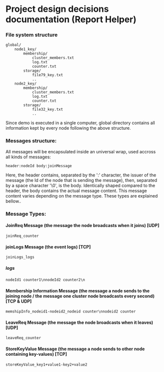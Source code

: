 # Project design decisions documentation (Report Helper)

### File system structure

```
global/
    node1_key/
        membership/
            cluster_members.txt
            log.txt
            counter.txt
        storage/
            file79_key.txt
            ..
    node2_key/
        membership/
            cluster_members.txt
            log.txt
            counter.txt
        storage/
            file32_key.txt
            ..
```

Since demo is executed in a single computer, global directory contains all information kept by every node following the above structure.


### Messages structure: 
All messages will be encapsulated inside an universal wrap, used accross all kinds of messages:<br/>

``` header:nodeId body:joinMessage ```

Here, the header contains, separated by the ':' character, the issuer of the message (the Id of the node that is sending the message), then, separated by a space character '\0', is the body. Identically shaped compared to the header, the body contains the actual message content. This message content varies depending on the message type. These types are explained bellow..


### Message Types:

#### JoinReq Message (the message the node broadcasts when it joins) [UDP]
``` joinReq_counter ```

#### joinLogs Message (the event logs) [TCP]
``` joinLogs_logs ```

##### logs
``` nodeId1 counter1\nnodeId2 counter2\n ```

#### Membership Information Message (the message a node sends to the joining node / the message one cluster node broadcasts every second) [TCP & UDP]
``` memshipInfo_nodeid1-nodeid2_nodeid counter\nnodeid2 counter ```

#### LeaveReq Message (the message the node broadcasts when it leaves) [UDP]
``` leaveReq_counter ```

#### StoreKeyValue Message (the message a node sends to other node containing key-values) [TCP]
``` storeKeyValue_key1+value1-key2+value2 ```
